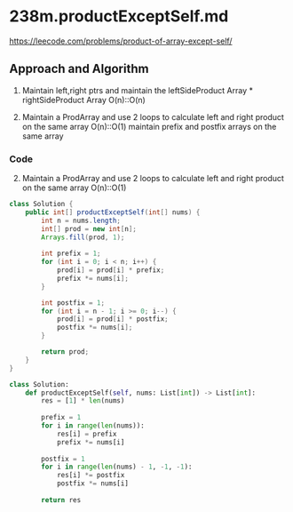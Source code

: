 # 238m.productExceptSelf.md
https://leecode.com/problems/product-of-array-except-self/

## Approach and Algorithm
1. Maintain left,right ptrs and maintain the leftSideProduct Array * rightSideProduct Array O(n)::O(n)

2. Maintain a ProdArray and use 2 loops to calculate left and right product on the same array O(n)::O(1)
maintain prefix and postfix arrays  on the same array

### Code

2. Maintain a ProdArray and use 2 loops to calculate left and right product on the same array O(n)::O(1)
```java
class Solution {
    public int[] productExceptSelf(int[] nums) {
        int n = nums.length;
        int[] prod = new int[n];
        Arrays.fill(prod, 1);
        
        int prefix = 1;
        for (int i = 0; i < n; i++) {
            prod[i] = prod[i] * prefix;
            prefix *= nums[i];   
        }

        int postfix = 1;
        for (int i = n - 1; i >= 0; i--) {
            prod[i] = prod[i] * postfix; 
            postfix *= nums[i];
        }

        return prod;
    }
}
```


```python
class Solution:
    def productExceptSelf(self, nums: List[int]) -> List[int]:
        res = [1] * len(nums)
        
        prefix = 1
        for i in range(len(nums)):
            res[i] = prefix
            prefix *= nums[i]
            
        postfix = 1
        for i in range(len(nums) - 1, -1, -1):
            res[i] *= postfix
            postfix *= nums[i]
            
        return res
```
